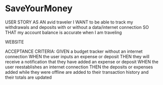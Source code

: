 # SaveYourMoney

USER STORY 
AS AN avid traveler
I WANT to be able to track my withdrawals and deposits with or without a data/internet connection
SO THAT my account balance is accurate when I am traveling 

WEBSITE

ACCEPTANCE CRITERIA:
GIVEN a budget tracker without an internet connection
WHEN the user inputs an expense or deposit
THEN they will receive a notification that they have added an expense or deposit
WHEN the user reestablishes an internet connection
THEN the deposits or expenses added while they were offline are added to their transaction history and their totals are updated
